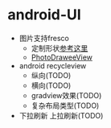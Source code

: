 # android-UI
- 图片支持fresco
  - 定制形状[参考这里](https://github.com/wasabeef/fresco-processors)
  - [PhotoDraweeView](https://github.com/ongakuer/PhotoDraweeView)
- android recycleview
  - 纵向(TODO)
  - 横向(TODO)
  - gradview效果(TODO)
  - 复杂布局类型(TODO)
- 下拉刷新 上拉刷新(TODO)

